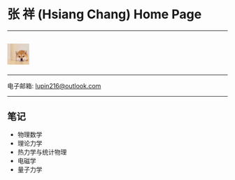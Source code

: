 # 张 祥 (Hsiang Chang) Home Page

------

## <img src="/pic/20190808_091936765_iOS.jpg" width="10%">

------

电子邮箱:   lupin216@outlook.com

------

## 笔记

- 物理数学
- 理论力学
- 热力学与统计物理
- 电磁学
- 量子力学

